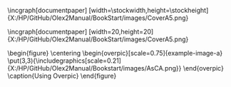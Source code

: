 \incgraph[documentpaper]
[width=\stockwidth,height=\stockheight]{X:/HP/GitHub/Olex2Manual/BookStart/images/CoverA5.png}


\incgraph[documentpaper]
[width=20,height=20]{X:/HP/GitHub/Olex2Manual/BookStart/images/CoverA5.png}


\begin{figure}
  \centering
  \begin{overpic}[scale=0.75]{example-image-a}
     \put(3,3){\includegraphics[scale=0.21]{X:/HP/GitHub/Olex2Manual/Bookstart/images/AsCA.png}}
  \end{overpic}
\caption{Using Overpic}
\end{figure}
